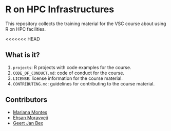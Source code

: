 # R on HPC Infrastructures

This repository collects the training material for the VSC course about using R
on HPC facilities.


<<<<<<< HEAD
## What is it?

1. `projects`: R projects with code examples for the course.
1. `CODE_OF_CONDUCT.md`: code of conduct for the course.
1. `LICENSE`: license information for the course material.
1. `CONTRIBUTING.md`: guidelines for contributing to the course material.


## Contributors

* [Mariana Montes](mariana.montes@kuleuven.be)
* [Ehsan Moravveji](ehsan.moravveji@kuleuven.be)
* [Geert Jan Bex](geertjan.bex@uhasselt.be)
